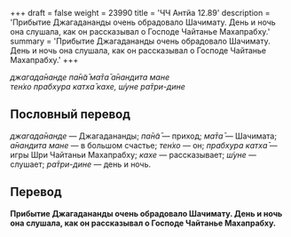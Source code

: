 +++
draft = false
weight = 23990
title = 'ЧЧ Антйа 12.89'
description = 'Прибытие Джагадананды очень обрадовало Шачимату. День и ночь она слушала, как он рассказывал о Господе Чайтанье Махапрабху.'
summary = 'Прибытие Джагадананды очень обрадовало Шачимату. День и ночь она слушала, как он рассказывал о Господе Чайтанье Махапрабху.'
+++

_джагада̄нанде па̄н̃а̄ ма̄та̄ а̄нандита мане  
тен̇хо прабхура катха̄ кахе, ш́уне ра̄три-дине_

## Пословный перевод

_джагада̄нанде_ — Джагадананды; _па̄н̃а̄_ — приход; _ма̄та̄_ — Шачимата; _а̄нандита_ _мане_ — в большом счастье; _тен̇хо_ — он; _прабхура_ _катха̄_ — игры Шри Чайтаньи Махапрабху; _кахе_ — рассказывает; _ш́уне_ — слушает; _ра̄три_\-_дине_ — день и ночь.

## Перевод

**Прибытие Джагадананды очень обрадовало Шачимату. День и ночь она слушала, как он рассказывал о Господе Чайтанье Махапрабху.**
